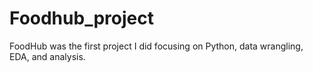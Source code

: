 # Foodhub_project

FoodHub was the first project I did focusing on Python, data wrangling, EDA, and analysis.
